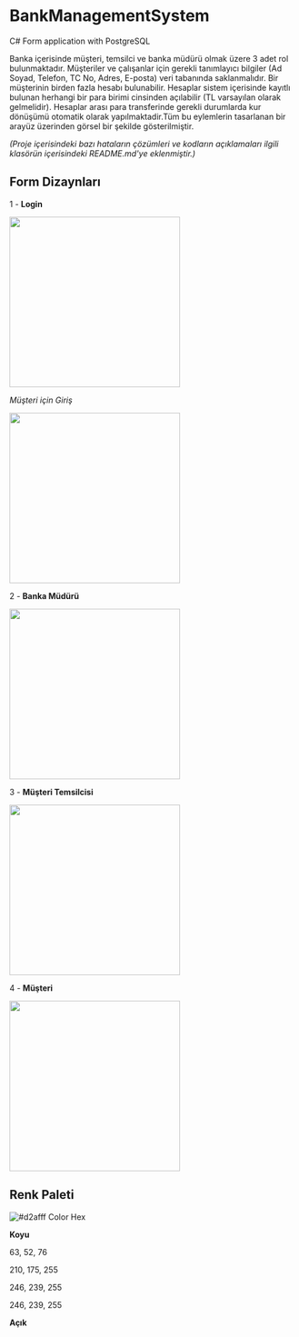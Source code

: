 # BankManagementSystem
 C# Form application with PostgreSQL
 
Banka içerisinde müşteri, temsilci ve banka müdürü olmak üzere 3 adet rol bulunmaktadır. Müşteriler ve
çalışanlar için gerekli tanımlayıcı bilgiler (Ad Soyad, Telefon, TC No, Adres, E-posta) veri tabanında
saklanmalıdır. Bir müşterinin birden fazla hesabı bulunabilir. Hesaplar sistem içerisinde kayıtlı bulunan
herhangi bir para birimi cinsinden açılabilir (TL varsayılan olarak gelmelidir). Hesaplar arası para
transferinde gerekli durumlarda kur dönüşümü otomatik olarak yapılmaktadir.Tüm bu eylemlerin tasarlanan bir arayüz üzerinden görsel bir şekilde
gösterilmiştir.
 
 *(Proje içerisindeki bazı hataların çözümleri ve kodların açıklamaları ilgili klasörün içerisindeki README.md'ye eklenmiştir.)*

 ## Form Dizaynları
  1 - __Login__
  <p align="left"><img src="https://github.com/zeynepaslierhan/BankManagementSystem/blob/main/images/img_FormDesign/Login.png" width="300"></p>
  
   *Müşteri için Giriş*
  
  <p align="left"><img src="https://github.com/zeynepaslierhan/BankManagementSystem/blob/main/images/img_FormDesign/Login_Mus.png" width="300"></p>
  
  2 - __Banka Müdürü__
<p align="left"><img src="https://github.com/zeynepaslierhan/BankManagementSystem/blob/main/images/img_FormDesign/Hesap_BankaM%C3%BCd%C3%BCr%C3%BC.png" width="300"></p>


  3 - __Müşteri Temsilcisi__
<p align="left"><img src="https://github.com/zeynepaslierhan/BankManagementSystem/blob/main/images/img_FormDesign/Hesap_M%C3%BC%C5%9FteriTemsilcisi.png" width="300"></p>


  4 - __Müşteri__
<p align="left"><img src="https://github.com/zeynepaslierhan/BankManagementSystem/blob/main/images/img_FormDesign/Hesap_M%C3%BC%C5%9Fteri.png" width="300"></p>



 ## Renk Paleti
  ![#d2afff Color Hex](https://github.com/zeynepaslierhan/BankManagementSystem/blob/main/images/img_Color/%23d2afff%20Color%20Hex.png)

  __Koyu__

  63, 52, 76

  210, 175, 255

  246, 239, 255

  246, 239, 255

  __Açık__

